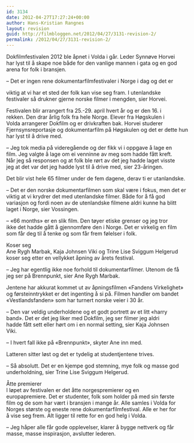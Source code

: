 ```yaml
---
id: 3134
date: 2012-04-27T17:27:24+00:00
author: Hans-Kristian Rangnes
layout: revision
guid: http://filmbloggen.net/2012/04/27/3131-revision-2/
permalink: /2012/04/27/3131-revision-2/
---
```

Dokfilmfestivalen 2012 ble åpnet i Volda i går. Leder Synnøve Horvei  
har lyst til å skape noe både for den vanlige mannen i gata og en god  
arena for folk i bransjen.

&#8211; Det er ingen rene dokumentarfilmfestivaler i Norge i dag og det er

viktig at vi har et sted der folk kan vise seg fram. I utenlandske  
festivaler så drukner gjerne norske filmer i mengden, sier Horvei.

Festivalen blir arrangert fra 25.-29. april hvert år og er den 16. i  
rekken. Den drar årlig folk fra hele Norge. Elever fra Høgskulen i  
Volda arrangerer Dokfilm og er drivkraften bak. Horvei studerer  
Fjernsynsreportasje og dokumentarfilm på Høgskulen og det er dette hun  
har lyst til å drive med.

&#8211; Jeg tok media på videregående og der fikk vi i oppgave å lage en  
film. Jeg valgte å lage om ei venninne av meg som hadde fått kreft.  
Når jeg så responsen og at folk ble rørt av det jeg hadde laget visste  
jeg at det var det jeg hadde lyst til å drive med, sier 23-åringen.

Det blir vist hele 65 filmer under de fem dagene, derav ti er utanlandske.

&#8211; Det er den norske dokumentarfilmen som skal være i fokus, men det er  
viktig at vi krydrer det med utenlandske filmer. Både for å få god  
variasjon og fordi noen av de utenlandske filmene aldri kunne ha blitt  
laget i Norge, sier Vossingen.

&#8211; &laquo;66 months&raquo; er en slik film. Den tøyer etiske grenser og jeg tror  
ikke det hadde gått å gjennomføre den i Norge. Det er virkelig en film  
som får deg til å tenke og som får frem følelser i folk.

Koser seg  
Ane Rygh Marbak, Kaja Johnsen Viki og Trine Lise Sviggum Helgerud  
koser seg etter en vellykket åpning av årets festival.

&#8211; Jeg har egentlig ikke noe forhold til dokumentarfilmer. Utenom de få  
jeg ser på Brennpunkt, sier Ane Rygh Marbak.

Jentene har akkurat kommet ut av åpningsfilmen &laquo;Fandens Virkelighet&raquo;  
og førsteinntrykket er det ingenting å si på. Filmen handler om bandet  
&laquo;Vestlandsfanden&raquo; som har turnert norske veier i 30 år.

&#8211; Den var veldig underholdene og et godt portrett av et litt &laquo;harry  
band&raquo;. Det er det jeg liker med Dokfilm, jeg ser filmer jeg aldri  
hadde fått sett eller hørt om i en normal setting, sier Kaja Johnsen  
Viki.

&#8211; I hvert fall ikke på &laquo;Brennpunkt&raquo;, skyter Ane inn med.

Latteren sitter løst og det er tydelig at studentjentene trives.

&#8211; Så absolutt. Det er en kjempe god stemning, mye folk og masse god  
underholdning, sier Trine Lise Sviggum Helgerud.

Åtte premierer  
I løpet av festivalen er det åtte norgespremierer og en  
europapremiere. Det er studenter, folk som holder på med sin første  
film og de som har vært i bransjen i mange år. Alle samles i Volda for  
Norges største og eneste rene dokumentarfilmfestival. Alle er her for  
å vise seg frem. Alt ligger til rette for en god helg i Volda.

&#8211; Jeg håper alle får gode opplevelser, klarer å bygge nettverk og får  
masse, masse inspirasjon, avslutter lederen.